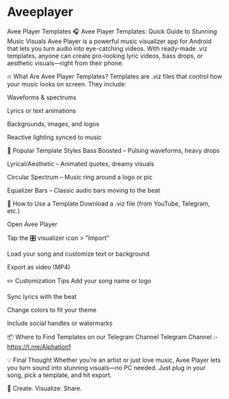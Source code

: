 # Aveeplayer
Avee Player Templates 
🎧 Avee Player Templates: Quick Guide to Stunning Music Visuals
Avee Player is a powerful music visualizer app for Android that lets you turn audio into eye-catching videos. With ready-made .viz templates, anyone can create pro-looking lyric videos, bass drops, or aesthetic visuals—right from their phone.

🔥 What Are Avee Player Templates?
Templates are .viz files that control how your music looks on screen. They include:

Waveforms & spectrums

Lyrics or text animations

Backgrounds, images, and logos

Reactive lighting synced to music

🎨 Popular Template Styles
Bass Boosted – Pulsing waveforms, heavy drops

Lyrical/Aesthetic – Animated quotes, dreamy visuals

Circular Spectrum – Music ring around a logo or pic

Equalizer Bars – Classic audio bars moving to the beat

📲 How to Use a Template
Download a .viz file (from YouTube, Telegram, etc.)

Open Avee Player

Tap the 🎛️ visualizer icon > "Import"

Load your song and customize text or background

Export as video (MP4)

✏️ Customization Tips
Add your song name or logo

Sync lyrics with the beat

Change colors to fit your theme

Include social handles or watermarks

📦 Where to Find Templates
on our Telegram Channel
Telegram Channel :- https://t.me/Alphation1


💡 Final Thought
Whether you’re an artist or just love music, Avee Player lets you turn sound into stunning visuals—no PC needed. Just plug in your song, pick a template, and hit export.

🎵 Create. Visualize. Share.
